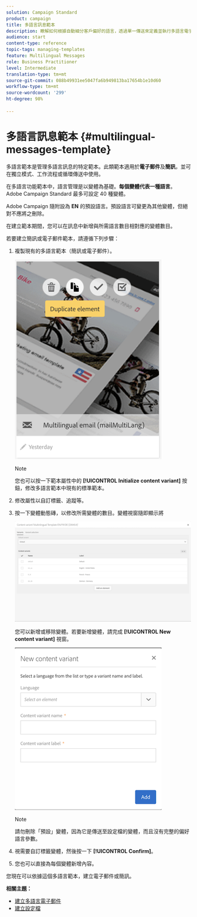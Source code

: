 ```yaml
---
solution: Campaign Standard
product: campaign
title: 多語言訊息範本
description: 瞭解如何根據自動細分客戶偏好的語言，透過單一傳送來定義並執行多語言電子郵件/簡訊傳送。報告每次傳送的效能，包括語言和個別層級。
audience: start
content-type: reference
topic-tags: managing-templates
feature: Multilingual Messages
role: Business Practitioner
level: Intermediate
translation-type: tm+mt
source-git-commit: 088b49931ee5047fa6b949813ba17654b1e10d60
workflow-type: tm+mt
source-wordcount: '299'
ht-degree: 98%

---
```



# 多語言訊息範本 {#multilingual-messages-template}

多語言範本是管理多語言訊息的特定範本。此類範本適用於&#x200B;**電子郵件**&#x200B;及&#x200B;**簡訊**，並可在獨立模式、工作流程或循環傳送中使用。

在多語言功能範本中，語言管理是以變體為基礎。**每個變體代表一種語言**。Adobe Campaign Standard 最多可設定 40 種變體。

Adobe Campaign 隨附設為 **EN** 的預設語言。預設語言可變更為其他變體，但絕對不應將之刪除。

在建立範本期間，您可以在訊息中新增與所需語言數目相對應的變體數目。

若要建立簡訊或電子郵件範本，請遵循下列步驟：

1. 複製現有的多語言範本（簡訊或電子郵件）。

   ![](assets/multi_template_duplicate.png)

   >[!NOTE]
   >
   >您也可以按一下範本屬性中的 **[!UICONTROL Initialize content variant]** 按鈕，修改多語言範本中現有的標準範本。

1. 修改屬性以自訂標籤、追蹤等。

1. 按一下變體動態磚，以修改所需變體的數目。變體視窗隨即顯示將

   ![](assets/multi_template_variants.png)

   您可以新增或移除變體。若要新增變體，請完成 **[!UICONTROL New content variant]** 視窗。

   ![](assets/multi_template_newvariant.png)

   >[!NOTE]
   >
   >請勿刪除「預設」變體，因為它是傳送至設定檔的變體，而且沒有完整的偏好語言參數。

1. 視需要自訂標籤變體，然後按一下 **[!UICONTROL Confirm]**。

1. 您也可以直接為每個變體新增內容。

您現在可以依據這個多語言範本，建立電子郵件或簡訊。

**相關主題：**

* [建立多語言電子郵件](../../channels/using/creating-a-multilingual-email.md)
* [建立設定檔](../../audiences/using/creating-profiles.md)
